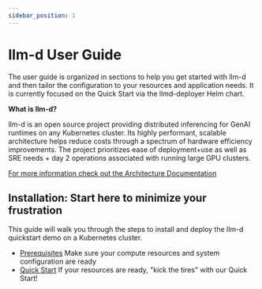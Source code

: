```yaml
---
sidebar_position: 1
---
```


# llm-d User Guide

The user guide is organized in sections to help you get started with llm-d and then tailor the configuration to your resources and application needs. It is currently focused on the Quick Start via the llmd-deployer Helm chart.

**What is llm-d?**

llm-d is an open source project providing distributed inferencing for GenAI runtimes on any Kubernetes cluster. Its highly performant, scalable architecture helps reduce costs through a spectrum of hardware efficiency improvements. The project prioritizes ease of deployment+use as well as SRE needs + day 2 operations associated with running large GPU clusters.

[For more information check out the Architecture Documentation](/architecture/00_architecture.md)

## Installation: Start here to minimize your frustration

This guide will walk you through the steps to install and deploy the llm-d quickstart demo on a Kubernetes cluster.


 - [Prerequisites](./Installation/prerequisites.md) Make sure your compute resources and system configuration are ready
 - [Quick Start](./Installation/quickstart.md) If your resources are ready, "kick the tires" with our Quick Start!
 


    